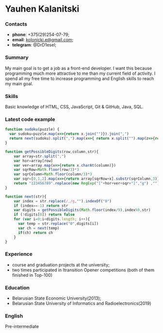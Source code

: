 # Yauhen Kalanitski
### Contacts
- **phone**: +375(29)254-07-79;
- **email**: kolonicki.e@gmail.com;
- **telegram**: @DrD1esel;

### Summary
My main goal is to get a job as a front-end developer. I want this because programming much more attractive to me than my current field of activity. I spend all my free time to increase programming and English skills to reach my main goal.

### Skills
Basic knowledge of HTML, CSS, JavaScript, Git & GitHub, Java, SQL.
### Latest code example
```javascript
function sudoku(puzzle) { 
  var sudoku=puzzle.map(x=>{return x.join("")}).join(",")  
  return next(sudoku).split(",").map(x=>{ return x.split("").map(z=>{return +z})})
}

function getPossibleDigits(row,column,str){
    var array=str.split(",")
    var hor=array[row]
    var ver=array.map(x=>{return x.charAt(column)})
    var sqrRow=Math.floor(row/3)*3
    var sqrColumn=Math.floor(column/3)*3    
    var sqr=[0,1,2].map(x=>{return array[sqrRow+x].substr(sqrColumn,3)}).join("")    
    return "123456789".replace(new RegExp("["+hor+ver+sqr+"]","g") ,"").split("")
}

function next(str){    
    var index = str.replace(/,/g,"").indexOf("0")
    if (index==-1) return str    
    var digits = getPossibleDigits(Math.floor(index/9),index%9,str)
    if (!digits[0]) return false 
    for (var i=0;i<digits.length; i++){      
      var temp = str.replace("0",digits[i])     
      var ch = next(temp)
      if(ch) return ch
    }    
}
```
### Experience
- course and graduation projects at the university;
- two times participated in Itransition Opener competitions (both of them finished in Top-100)

### Education
- Belarusian State Economic University(2013);
- Belarusian State University of Informatics and Radioelectronics(2019)

### English
Pre-intermediate